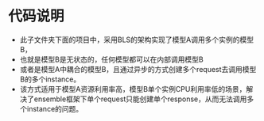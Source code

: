 # 代码说明
- 此子文件夹下面的项目中，采用BLS的架构实现了模型A调用多个实例的模型B，
- 也就是模型B是无状态的，任何模型都可以在内部调用模型B
- 或者是模型A中耦合的模型B，且通过异步的方式创建多个request去调用模型B的多个instance。
- 该方式适用于模型A资源利用率高，模型B单个实例CPU利用率低的场景，解决了ensemble框架下单个request只能创建单个response，从而无法调用多个instance的问题。